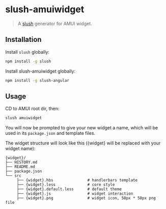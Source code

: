 slush-amuiwidget
==============

> A [slush](http://klei.github.io/slush/) generator for AMUI widget.

## Installation

Install `slush` globally:

```bash
npm install -g slush
```

Install slush-amuiwidget globally:


```bash
npm install -g slush-angular
```


## Usage

CD to AMUI root dir, then:

```bash
slush amuiwidget
```

You will now be prompted to give your new widget a name, which will be used in its `package.json` and template files. 

The widget structure will look like this ({widget} will be replaced with your widget name):

```
{widget}/
├── HISTORY.md
├── README.md
├── package.json
└── src
     ├── {widget}.hbs               # handlerbars template
     ├── {widget}.less              # core style
     ├── {widget}.default.less      # default theme
     ├── {widget}.js                # widget interaction
     ├── {widget}.png               # widget icon, 50px * 50px png file
```
